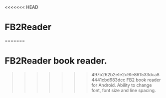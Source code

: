 <<<<<<< HEAD
# FB2Reader 
=======
# FB2Reader book reader.
>>>>>>> 497b262b2efe2c9fe861533dca84441cbd683dcc
FB2 book reader for Android.
Ability to change font, font size and line spacing.
